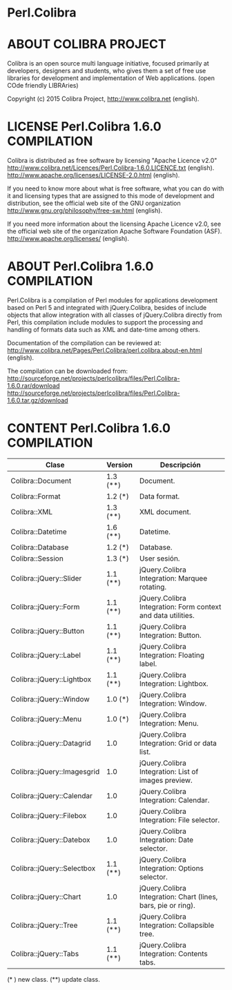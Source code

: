 # Perl.Colibra

ABOUT COLIBRA PROJECT
=====================

Colibra is an open source multi language initiative, focused primarily at
developers, designers and students, who gives them a set of free use libraries
for development and implementation of Web applications.
(open COde friendly LIBRAries)

Copyright (c) 2015 Colibra Project,
http://www.colibra.net (english).



LICENSE Perl.Colibra 1.6.0 COMPILATION
======================================

Colibra is distributed as free software by licensing "Apache Licence v2.0"
http://www.colibra.net/Licences/Perl.Colibra-1.6.0.LICENCE.txt (english).
http://www.apache.org/licenses/LICENSE-2.0.html (english).

If you need to know more about what is free software, what you can do with it
and licensing types that are assigned to this mode of development and
distribution, see the official web site of the GNU organization
http://www.gnu.org/philosophy/free-sw.html (english).

If you need more information about the licensing Apache Licence v2.0, see the
official web site of the organization Apache Software Foundation (ASF).
http://www.apache.org/licenses/ (english).



ABOUT Perl.Colibra 1.6.0 COMPILATION
====================================

Perl.Colibra is a compilation of Perl modules for applications development
based on Perl 5 and integrated with jQuery.Colibra, besides of include objects
that allow integration with all classes of jQuery.Colibra directly from Perl,
this compilation include modules to support the processing and handling of
formats data such as XML and date-time among others.

Documentation of the compilation can be reviewed at:
http://www.colibra.net/Pages/Perl.Colibra/perl.colibra.about-en.html (english).

The compilation can be downloaded from:
http://sourceforge.net/projects/perlcolibra/files/Perl.Colibra-1.6.0.rar/download
http://sourceforge.net/projects/perlcolibra/files/Perl.Colibra-1.6.0.tar.gz/download



CONTENT Perl.Colibra 1.6.0 COMPILATION
======================================

Clase                       | Version  | Descripción
----------------------------|----------|----------------------------------------
Colibra::Document           | 1.3 (**) | Document.
Colibra::Format             | 1.2 (*)  | Data format.
Colibra::XML                | 1.3 (**) | XML document.
Colibra::Datetime           | 1.6 (**) | Datetime.
Colibra::Database           | 1.2 (*)  | Database.
Colibra::Session            | 1.3 (*)  | User sesión.
Colibra::jQuery::Slider     | 1.1 (**) | jQuery.Colibra Integration: Marquee rotating.
Colibra::jQuery::Form       | 1.1 (**) | jQuery.Colibra Integration: Form context and data utilities.
Colibra::jQuery::Button     | 1.1 (**) | jQuery.Colibra Integration: Button.
Colibra::jQuery::Label      | 1.1 (**) | jQuery.Colibra Integration: Floating label.
Colibra::jQuery::Lightbox   | 1.1 (**) | jQuery.Colibra Integration: Lightbox.
Colibra::jQuery::Window     | 1.0 (*)  | jQuery.Colibra Integration: Window.
Colibra::jQuery::Menu       | 1.0 (*)  | jQuery.Colibra Integration: Menu.
Colibra::jQuery::Datagrid   | 1.0      | jQuery.Colibra Integration: Grid or data list.
Colibra::jQuery::Imagesgrid | 1.0      | jQuery.Colibra Integration: List of images preview.
Colibra::jQuery::Calendar   | 1.0      | jQuery.Colibra Integration: Calendar.
Colibra::jQuery::Filebox    | 1.0      | jQuery.Colibra Integration: File selector.
Colibra::jQuery::Datebox    | 1.0      | jQuery.Colibra Integration: Date selector.
Colibra::jQuery::Selectbox  | 1.1 (**) | jQuery.Colibra Integration: Options selector.
Colibra::jQuery::Chart      | 1.0      | jQuery.Colibra Integration: Chart (lines, bars, pie or ring).
Colibra::jQuery::Tree       | 1.1 (**) | jQuery.Colibra Integration: Collapsible tree.
Colibra::jQuery::Tabs       | 1.1 (**) | jQuery.Colibra Integration: Contents tabs.

(* ) new class.
(**) update class.
